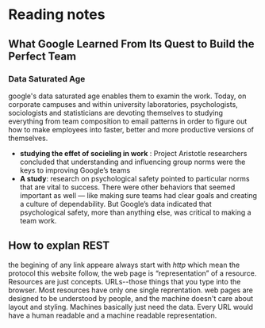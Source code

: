 # Reading notes
## What Google Learned From Its Quest to Build the Perfect Team 
### Data Saturated Age 
google's data saturated age enables them to examin the work.  Today, on corporate campuses and within university laboratories, psychologists, sociologists and statisticians are devoting themselves to studying everything from team composition to email patterns in order to figure out how to make employees into faster, better and more productive versions of themselves.
* **studying the effet of socieling in work** : Project Aristotle researchers concluded that understanding and influencing group norms were the keys to improving Google’s teams
* **A study**: research on psychological safety pointed to particular norms that are vital to success. There were other behaviors that seemed important as well — like making sure teams had clear goals and creating a culture of dependability. But Google’s data indicated that psychological safety, more than anything else, was critical to making a team work.



## How to explan REST
the begining of any link appeare always start with *http* which mean the protocol this website follow, the web page is “representation” of a resource. Resources are just concepts. URLs--those things that you type into the browser. Most resources have only one single reprentation. web pages are designed to be understood by people, and the machine doesn't care about layout and styling. Machines basically just need the data. Every URL would have a human readable and a machine readable representation.